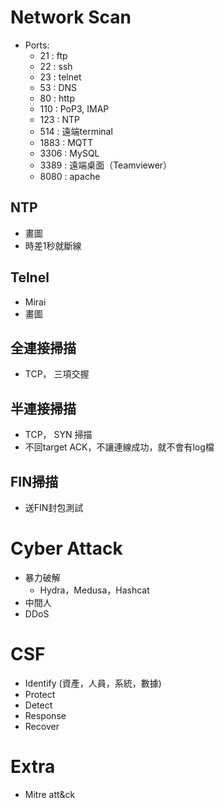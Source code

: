 # **Network Scan**
- Ports:
    - 21 : ftp
    - 22 : ssh
    - 23 : telnet
    - 53 : DNS
    - 80 : http
    - 110 : PoP3, IMAP
    - 123 : NTP
    - 514 : 遠端terminal
    - 1883 : MQTT
    - 3306 : MySQL
    - 3389 : 遠端桌面（Teamviewer）
    - 8080 : apache
## **NTP**
- 畫圖
- 時差1秒就斷線
## **Telnel**
- Mirai
- 畫圖

## **全連接掃描**
- TCP， 三項交握
## **半連接掃描**
- TCP， SYN 掃描
- 不回target ACK，不讓連線成功，就不會有log檔
## **FIN掃描**
- 送FIN封包測試
# **Cyber Attack**
- 暴力破解
    - Hydra，Medusa，Hashcat
- 中間人
- DDoS

# **CSF**
- Identify (資產，人員，系統，數據) 
- Protect  
- Detect
- Response 
- Recover
# **Extra**
- Mitre att&ck